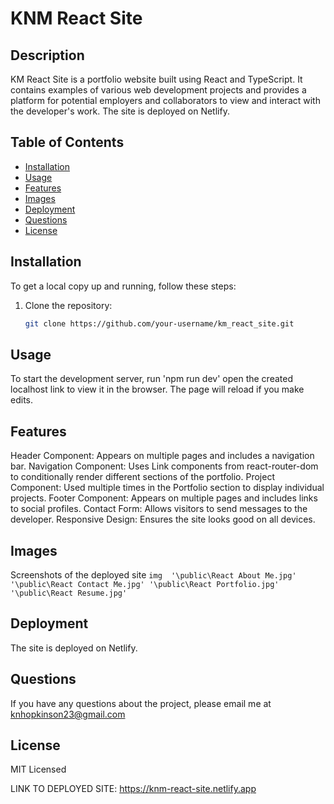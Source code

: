 # KNM React Site

## Description

KM React Site is a portfolio website built using React and TypeScript. It contains examples of various web development projects and provides a platform for potential employers and collaborators to view and interact with the developer's work. The site is deployed on Netlify.

## Table of Contents

- [Installation](#installation)
- [Usage](#usage)
- [Features](#features)
- [Images](#images)
- [Deployment](#deployment)
- [Questions](#questions)
- [License](#license)

## Installation

To get a local copy up and running, follow these steps:

1. Clone the repository:
   ```sh
   git clone https://github.com/your-username/km_react_site.git

## Usage

To start the development server, run 'npm run dev' open the created localhost link to view it in the browser. The page will reload if you make edits. 


## Features
Header Component: Appears on multiple pages and includes a navigation bar.
Navigation Component: Uses Link components from react-router-dom to conditionally render different sections of the portfolio.
Project Component: Used multiple times in the Portfolio section to display individual projects.
Footer Component: Appears on multiple pages and includes links to social profiles.
Contact Form: Allows visitors to send messages to the developer.
Responsive Design: Ensures the site looks good on all devices.

## Images
Screenshots of the deployed site
``img 
'\public\React About Me.jpg'
'\public\React Contact Me.jpg'
'\public\React Portfolio.jpg'
'\public\React Resume.jpg'
``
## Deployment
The site is deployed on Netlify.

## Questions
If you have any questions about the project, please email me at knhopkinson23@gmail.com

## License
MIT Licensed

LINK TO DEPLOYED SITE:
https://knm-react-site.netlify.app